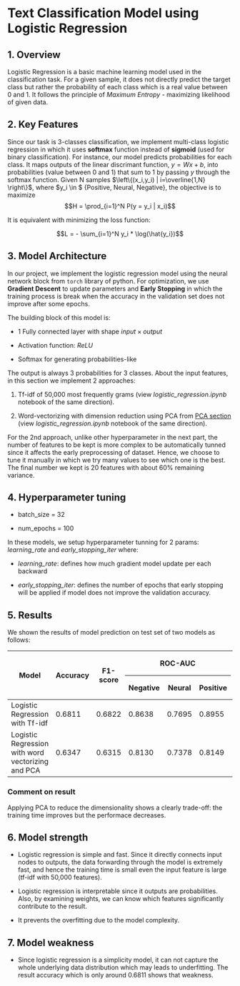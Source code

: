 # Text Classification Model using Logistic Regression

## 1. Overview

Logistic Regression is a basic machine learning model used in the classification task. For a given sample, it does not directly predict the target class but rather the probability of each class which is a real value between 0 and 1. It follows the principle of *Maximum Entropy* - maximizing likelihood of given data.

## 2. Key Features

Since our task is 3-classes classification, we implement multi-class logistic regression in which it uses **softmax** function instead of **sigmoid** (used for binary classification). For instance, our model predicts probabilities for each class. It maps outputs of the linear discrimant function, $y = Wx + b$, into probabilities (value between 0 and 1) that sum to 1 by passing $y$ through the softmax function. Given N samples $\left\{(x_i,y_i) | i=\overline{1,N} \right\}$, where $y_i \in $ {Positive, Neural, Negative}, the objective is to maximize
$$H = \prod_{i=1}^N P(y = y_i | x_i)$$

It is equivalent with minimizing the loss function:

$$L = - \sum_{i=1}^N y_i * \log(\hat{y_i})$$

## 3. Model Architecture

In our project, we implement the logistic regression model using the neural network block from `torch` library of python. For optimization, we use **Gradient Descent** to update parameters and **Early Stopping** in which the training process is break when the accuracy in the validation set does not improve after some epochs. 

The building block of this model is:

* 1 Fully connected layer with shape $input \times output$

* Activation function: *ReLU*

* Softmax for generating probabilities-like

The output is always 3 probabilities for 3 classes. About the input features, in this section we implement 2 approaches:

1. Tf-idf of 50,000 most frequently grams (view *logistic_regression.ipynb* notebook of the same direction).

2. Word-vectorizing with dimension reduction using PCA from [PCA section](../dimension_reduction/README.md) (view *logistic_regression.ipynb* notebook of the same direction). 

For the 2nd approach, unlike other hyperparameter in the next part, the number of features to be kept is more complex to be automatically tunned since it affects the early preprocessing of dataset. Hence, we choose to tune it manually in which we try many values to see which one is the best. The final number we kept is 20 features with about 60% remaining variance.

## 4. Hyperparameter tuning

* batch_size = 32

* num_epochs = 100

In these models, we setup hyperparameter tunning for 2 params:  *learning_rate* and *early_stopping_iter* where:

* *learning_rate*: defines how much gradient model update per each backward

* *early_stopping_iter*: defines the number of epochs that early stopping will be applied if model does not improve the validation accuracy.

## 5. Results

We shown the results of model prediction on test set of two models as follows:

<table>
    <thead>
        <tr>
            <th rowspan=2>Model</th>
            <th rowspan=2>Accuracy</th>
            <th rowspan=2>F1-score</th>
            <th colspan=3>ROC-AUC</th>
            <th rowspan=2>Training time per epoch (second)</th>
            <th rowspan=2>Learning rate</th>
            <th rowspan=2>Early stopping</th>
            <th rowspan=2>Number of epochs to converge</th>
        </tr>
        <tr>
            <th>Negative</th>
            <th>Neural</th>
            <th>Positive</th>
        </tr>
    </thead>
    <tbody>
        <tr>
            <td>Logistic Regression with Tf-idf</td>
            <td>0.6811</td>
            <td>0.6822</td>
            <td>0.8638</td>
            <td>0.7695</td>
            <td>0.8955</td>
            <td>12</td>
            <td>3e-3</td>
            <td>7</td>
            <td>14</td>
        </tr>
        <tr>
            <td>Logistic Regression with word vectorizing and PCA</td>
            <td>0.6347</td>
            <td>0.6315</td>
            <td>0.8130</td>
            <td>0.7378</td>
            <td>0.8149</td>
            <td>2</td>
            <td>0.041</td>
            <td>7</td>
            <td>20</td>
        </tr>
    </tbody>
</table>

### Comment on result

Applying PCA to reduce the dimensionality shows a clearly trade-off: the training time improves but the performace decreases.


## 6. Model strength

* Logistic regression is simple and fast. Since it directly connects input nodes to outputs, the data forwarding through the model is extremely fast, and hence the training time is small even the input feature is large (tf-idf with 50,000 features).

* Logistic regression is interpretable since it outputs are probabilities. Also, by examining weights, we can know which features significantly contribute to the result.

* It prevents the overfitting due to the model complexity.


## 7. Model weakness

* Since logistic regression is a simplicity model, it can not capture the whole underlying data distribution which may leads to underfitting. The result accuracy which is only around 0.6811 shows that weakness.
